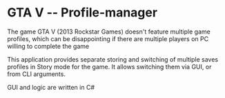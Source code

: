 # GTA V -- Profile-manager

The game GTA V (2013 Rockstar Games) doesn't feature multiple game profiles, which can be disappointing if there are 
multiple players on PC willing to complete the game

This application provides separate storing and switching of multiple saves profiles in Story mode for the game. 
It allows switching them via GUI, or from CLI arguments.

GUI and logic are written in C#
